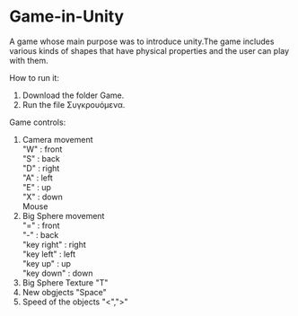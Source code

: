 # Game-in-Unity

A game whose main purpose was to introduce unity.The game includes various kinds of shapes that have physical properties and the user can play with them.

How to run it:

1) Download the folder Game.
2) Run the file Συγκρουόμενα.

Game controls:

1) Camera movement  
"W" : front  
"S" : back  
"D" : right  
"A" : left  
"E" : up  
"X" : down  
Mouse
2) Big Sphere movement  
"=" : front  
"-" : back  
"key right" : right  
"key left" : left  
"key up" : up  
"key down" : down  
3) Big Sphere Texture "T"
4) New obgjects "Space"
5) Speed of the objects "<",">"
